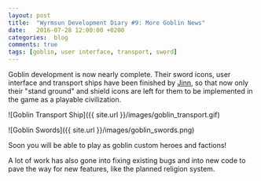 ```yaml
---
layout: post
title:  "Wyrmsun Development Diary #9: More Goblin News"
date:   2016-07-28 12:00:00 +0200
categories:  blog
comments: true
tags: [goblin, user interface, transport, sword]
---
```

Goblin development is now nearly complete. Their sword icons, user interface and transport ships have been finished by [Jinn](http://jinndevil.tumblr.com/), so that now only their "stand ground" and shield icons are left for them to be implemented in the game as a playable civilization.

![Goblin Transport Ship]({{ site.url }}/images/goblin_transport.gif)

![Goblin Swords]({{ site.url }}/images/goblin_swords.png)

Soon you will be able to play as goblin custom heroes and factions!

A lot of work has also gone into fixing existing bugs and into new code to pave the way for new features, like the planned religion system.